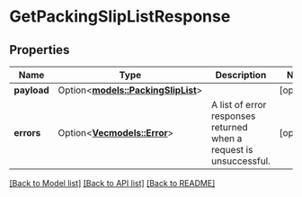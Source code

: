 # GetPackingSlipListResponse

## Properties

Name | Type | Description | Notes
------------ | ------------- | ------------- | -------------
**payload** | Option<[**models::PackingSlipList**](PackingSlipList.md)> |  | [optional]
**errors** | Option<[**Vec<models::Error>**](Error.md)> | A list of error responses returned when a request is unsuccessful. | [optional]

[[Back to Model list]](../README.md#documentation-for-models) [[Back to API list]](../README.md#documentation-for-api-endpoints) [[Back to README]](../README.md)


